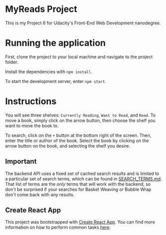 # MyReads Project

This is my Project 6 for Udacity's Front-End Web Development nanodegree.

# Running the application

First, clone the project to your local machine and navigate to the project folder.

Install the dependencies with `npm install`.

To start the development server, enter `npm start`.

# Instructions

You will see three shelves: `Currently Reading`, `Want to Read`, and `Read`.
To move a book, simply click on the arrow button, then choose the shelf you want to move the book to.

To search, click on the `+` button at the bottom right of the screen. Then, enter the title or author of the book. Select the book by clicking on the arrow button on the book, and selecting the shelf you desire.

## Important
The backend API uses a fixed set of cached search results and is limited to a particular set of search terms, which can be found in [SEARCH_TERMS.md](SEARCH_TERMS.md). That list of terms are the _only_ terms that will work with the backend, so don't be surprised if your searches for Basket Weaving or Bubble Wrap don't come back with any results.

## Create React App

This project was bootstrapped with [Create React App](https://github.com/facebookincubator/create-react-app). You can find more information on how to perform common tasks [here](https://github.com/facebookincubator/create-react-app/blob/master/packages/react-scripts/template/README.md).
